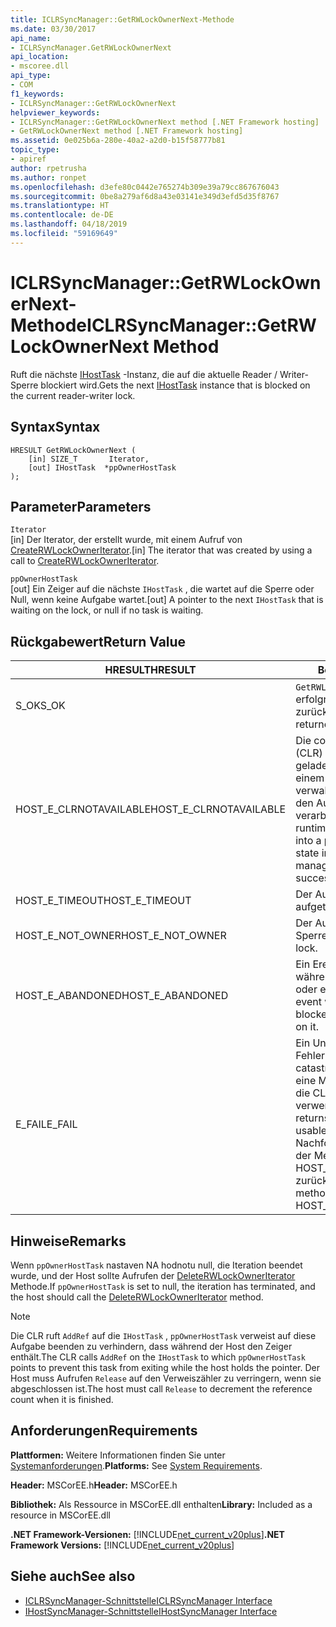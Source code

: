 ```yaml
---
title: ICLRSyncManager::GetRWLockOwnerNext-Methode
ms.date: 03/30/2017
api_name:
- ICLRSyncManager.GetRWLockOwnerNext
api_location:
- mscoree.dll
api_type:
- COM
f1_keywords:
- ICLRSyncManager::GetRWLockOwnerNext
helpviewer_keywords:
- ICLRSyncManager::GetRWLockOwnerNext method [.NET Framework hosting]
- GetRWLockOwnerNext method [.NET Framework hosting]
ms.assetid: 0e025b6a-280e-40a2-a2d0-b15f58777b81
topic_type:
- apiref
author: rpetrusha
ms.author: ronpet
ms.openlocfilehash: d3efe80c0442e765274b309e39a79cc867676043
ms.sourcegitcommit: 0be8a279af6d8a43e03141e349d3efd5d35f8767
ms.translationtype: HT
ms.contentlocale: de-DE
ms.lasthandoff: 04/18/2019
ms.locfileid: "59169649"
---
```

# <a name="iclrsyncmanagergetrwlockownernext-method"></a><span data-ttu-id="80efb-102">ICLRSyncManager::GetRWLockOwnerNext-Methode</span><span class="sxs-lookup"><span data-stu-id="80efb-102">ICLRSyncManager::GetRWLockOwnerNext Method</span></span>
<span data-ttu-id="80efb-103">Ruft die nächste [IHostTask](../../../../docs/framework/unmanaged-api/hosting/ihosttask-interface.md) -Instanz, die auf die aktuelle Reader / Writer-Sperre blockiert wird.</span><span class="sxs-lookup"><span data-stu-id="80efb-103">Gets the next [IHostTask](../../../../docs/framework/unmanaged-api/hosting/ihosttask-interface.md) instance that is blocked on the current reader-writer lock.</span></span>  
  
## <a name="syntax"></a><span data-ttu-id="80efb-104">Syntax</span><span class="sxs-lookup"><span data-stu-id="80efb-104">Syntax</span></span>  
  
```  
HRESULT GetRWLockOwnerNext (  
    [in] SIZE_T       Iterator,  
    [out] IHostTask  *ppOwnerHostTask  
);  
```  
  
## <a name="parameters"></a><span data-ttu-id="80efb-105">Parameter</span><span class="sxs-lookup"><span data-stu-id="80efb-105">Parameters</span></span>  
 `Iterator`  
 <span data-ttu-id="80efb-106">[in] Der Iterator, der erstellt wurde, mit einem Aufruf von [CreateRWLockOwnerIterator](../../../../docs/framework/unmanaged-api/hosting/iclrsyncmanager-createrwlockowneriterator-method.md).</span><span class="sxs-lookup"><span data-stu-id="80efb-106">[in] The iterator that was created by using a call to [CreateRWLockOwnerIterator](../../../../docs/framework/unmanaged-api/hosting/iclrsyncmanager-createrwlockowneriterator-method.md).</span></span>  
  
 `ppOwnerHostTask`  
 <span data-ttu-id="80efb-107">[out] Ein Zeiger auf die nächste `IHostTask` , die wartet auf die Sperre oder Null, wenn keine Aufgabe wartet.</span><span class="sxs-lookup"><span data-stu-id="80efb-107">[out] A pointer to the next `IHostTask` that is waiting on the lock, or null if no task is waiting.</span></span>  
  
## <a name="return-value"></a><span data-ttu-id="80efb-108">Rückgabewert</span><span class="sxs-lookup"><span data-stu-id="80efb-108">Return Value</span></span>  
  
|<span data-ttu-id="80efb-109">HRESULT</span><span class="sxs-lookup"><span data-stu-id="80efb-109">HRESULT</span></span>|<span data-ttu-id="80efb-110">Beschreibung</span><span class="sxs-lookup"><span data-stu-id="80efb-110">Description</span></span>|  
|-------------|-----------------|  
|<span data-ttu-id="80efb-111">S_OK</span><span class="sxs-lookup"><span data-stu-id="80efb-111">S_OK</span></span>|<span data-ttu-id="80efb-112">`GetRWLockOwnerNext` wurde erfolgreich zurückgegeben.</span><span class="sxs-lookup"><span data-stu-id="80efb-112">`GetRWLockOwnerNext` returned successfully.</span></span>|  
|<span data-ttu-id="80efb-113">HOST_E_CLRNOTAVAILABLE</span><span class="sxs-lookup"><span data-stu-id="80efb-113">HOST_E_CLRNOTAVAILABLE</span></span>|<span data-ttu-id="80efb-114">Die common Language Runtime (CLR) wurde nicht in einen Prozess geladen wurde, oder die CLR ist in einem Zustand, in dem nicht verwalteten Code ausführen oder den Aufruf erfolgreich zu verarbeiten.</span><span class="sxs-lookup"><span data-stu-id="80efb-114">The common language runtime (CLR) has not been loaded into a process, or the CLR is in a state in which it cannot run managed code or process the call successfully.</span></span>|  
|<span data-ttu-id="80efb-115">HOST_E_TIMEOUT</span><span class="sxs-lookup"><span data-stu-id="80efb-115">HOST_E_TIMEOUT</span></span>|<span data-ttu-id="80efb-116">Der Aufruf ist ein Timeout aufgetreten.</span><span class="sxs-lookup"><span data-stu-id="80efb-116">The call timed out.</span></span>|  
|<span data-ttu-id="80efb-117">HOST_E_NOT_OWNER</span><span class="sxs-lookup"><span data-stu-id="80efb-117">HOST_E_NOT_OWNER</span></span>|<span data-ttu-id="80efb-118">Der Aufrufer ist nicht Besitzer der Sperre.</span><span class="sxs-lookup"><span data-stu-id="80efb-118">The caller does not own the lock.</span></span>|  
|<span data-ttu-id="80efb-119">HOST_E_ABANDONED</span><span class="sxs-lookup"><span data-stu-id="80efb-119">HOST_E_ABANDONED</span></span>|<span data-ttu-id="80efb-120">Ein Ereignis wurde abgebrochen, während sich der blockierte Thread oder eine Fiber darauf gewartet.</span><span class="sxs-lookup"><span data-stu-id="80efb-120">An event was canceled while a blocked thread or fiber was waiting on it.</span></span>|  
|<span data-ttu-id="80efb-121">E_FAIL</span><span class="sxs-lookup"><span data-stu-id="80efb-121">E_FAIL</span></span>|<span data-ttu-id="80efb-122">Ein Unbekannter Schwerwiegender Fehler ist aufgetreten.</span><span class="sxs-lookup"><span data-stu-id="80efb-122">An unknown catastrophic failure occurred.</span></span> <span data-ttu-id="80efb-123">Wenn eine Methode E_FAIL zurückgibt, ist die CLR nicht mehr im Prozess verwendet werden.</span><span class="sxs-lookup"><span data-stu-id="80efb-123">When a method returns E_FAIL, the CLR is no longer usable within the process.</span></span> <span data-ttu-id="80efb-124">Nachfolgende Aufrufe zum Hosten der Methoden HOST_E_CLRNOTAVAILABLE zurück.</span><span class="sxs-lookup"><span data-stu-id="80efb-124">Subsequent calls to hosting methods return HOST_E_CLRNOTAVAILABLE.</span></span>|  
  
## <a name="remarks"></a><span data-ttu-id="80efb-125">Hinweise</span><span class="sxs-lookup"><span data-stu-id="80efb-125">Remarks</span></span>  
 <span data-ttu-id="80efb-126">Wenn `ppOwnerHostTask` nastaven NA hodnotu null, die Iteration beendet wurde, und der Host sollte Aufrufen der [DeleteRWLockOwnerIterator](../../../../docs/framework/unmanaged-api/hosting/iclrsyncmanager-deleterwlockowneriterator-method.md) Methode.</span><span class="sxs-lookup"><span data-stu-id="80efb-126">If `ppOwnerHostTask` is set to null, the iteration has terminated, and the host should call the [DeleteRWLockOwnerIterator](../../../../docs/framework/unmanaged-api/hosting/iclrsyncmanager-deleterwlockowneriterator-method.md) method.</span></span>  
  
> [!NOTE]
>  <span data-ttu-id="80efb-127">Die CLR ruft `AddRef` auf die `IHostTask` , `ppOwnerHostTask` verweist auf diese Aufgabe beenden zu verhindern, dass während der Host den Zeiger enthält.</span><span class="sxs-lookup"><span data-stu-id="80efb-127">The CLR calls `AddRef` on the `IHostTask` to which `ppOwnerHostTask` points to prevent this task from exiting while the host holds the pointer.</span></span> <span data-ttu-id="80efb-128">Der Host muss Aufrufen `Release` auf den Verweiszähler zu verringern, wenn sie abgeschlossen ist.</span><span class="sxs-lookup"><span data-stu-id="80efb-128">The host must call `Release` to decrement the reference count when it is finished.</span></span>  
  
## <a name="requirements"></a><span data-ttu-id="80efb-129">Anforderungen</span><span class="sxs-lookup"><span data-stu-id="80efb-129">Requirements</span></span>  
 <span data-ttu-id="80efb-130">**Plattformen:** Weitere Informationen finden Sie unter [Systemanforderungen](../../../../docs/framework/get-started/system-requirements.md).</span><span class="sxs-lookup"><span data-stu-id="80efb-130">**Platforms:** See [System Requirements](../../../../docs/framework/get-started/system-requirements.md).</span></span>  
  
 <span data-ttu-id="80efb-131">**Header:** MSCorEE.h</span><span class="sxs-lookup"><span data-stu-id="80efb-131">**Header:** MSCorEE.h</span></span>  
  
 <span data-ttu-id="80efb-132">**Bibliothek:** Als Ressource in MSCorEE.dll enthalten</span><span class="sxs-lookup"><span data-stu-id="80efb-132">**Library:** Included as a resource in MSCorEE.dll</span></span>  
  
 <span data-ttu-id="80efb-133">**.NET Framework-Versionen:** [!INCLUDE[net_current_v20plus](../../../../includes/net-current-v20plus-md.md)]</span><span class="sxs-lookup"><span data-stu-id="80efb-133">**.NET Framework Versions:** [!INCLUDE[net_current_v20plus](../../../../includes/net-current-v20plus-md.md)]</span></span>  
  
## <a name="see-also"></a><span data-ttu-id="80efb-134">Siehe auch</span><span class="sxs-lookup"><span data-stu-id="80efb-134">See also</span></span>

- [<span data-ttu-id="80efb-135">ICLRSyncManager-Schnittstelle</span><span class="sxs-lookup"><span data-stu-id="80efb-135">ICLRSyncManager Interface</span></span>](../../../../docs/framework/unmanaged-api/hosting/iclrsyncmanager-interface.md)
- [<span data-ttu-id="80efb-136">IHostSyncManager-Schnittstelle</span><span class="sxs-lookup"><span data-stu-id="80efb-136">IHostSyncManager Interface</span></span>](../../../../docs/framework/unmanaged-api/hosting/ihostsyncmanager-interface.md)

